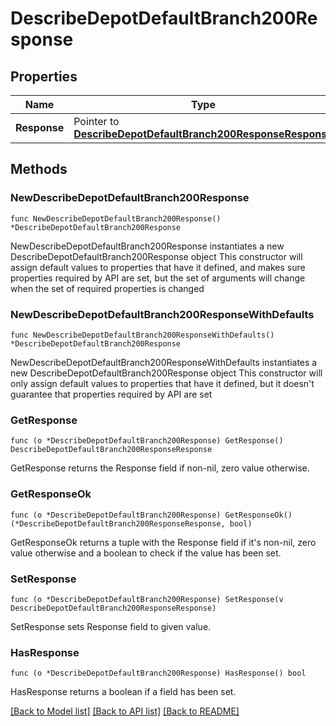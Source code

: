 # DescribeDepotDefaultBranch200Response

## Properties

Name | Type | Description | Notes
------------ | ------------- | ------------- | -------------
**Response** | Pointer to [**DescribeDepotDefaultBranch200ResponseResponse**](DescribeDepotDefaultBranch200ResponseResponse.md) |  | [optional] 

## Methods

### NewDescribeDepotDefaultBranch200Response

`func NewDescribeDepotDefaultBranch200Response() *DescribeDepotDefaultBranch200Response`

NewDescribeDepotDefaultBranch200Response instantiates a new DescribeDepotDefaultBranch200Response object
This constructor will assign default values to properties that have it defined,
and makes sure properties required by API are set, but the set of arguments
will change when the set of required properties is changed

### NewDescribeDepotDefaultBranch200ResponseWithDefaults

`func NewDescribeDepotDefaultBranch200ResponseWithDefaults() *DescribeDepotDefaultBranch200Response`

NewDescribeDepotDefaultBranch200ResponseWithDefaults instantiates a new DescribeDepotDefaultBranch200Response object
This constructor will only assign default values to properties that have it defined,
but it doesn't guarantee that properties required by API are set

### GetResponse

`func (o *DescribeDepotDefaultBranch200Response) GetResponse() DescribeDepotDefaultBranch200ResponseResponse`

GetResponse returns the Response field if non-nil, zero value otherwise.

### GetResponseOk

`func (o *DescribeDepotDefaultBranch200Response) GetResponseOk() (*DescribeDepotDefaultBranch200ResponseResponse, bool)`

GetResponseOk returns a tuple with the Response field if it's non-nil, zero value otherwise
and a boolean to check if the value has been set.

### SetResponse

`func (o *DescribeDepotDefaultBranch200Response) SetResponse(v DescribeDepotDefaultBranch200ResponseResponse)`

SetResponse sets Response field to given value.

### HasResponse

`func (o *DescribeDepotDefaultBranch200Response) HasResponse() bool`

HasResponse returns a boolean if a field has been set.


[[Back to Model list]](../README.md#documentation-for-models) [[Back to API list]](../README.md#documentation-for-api-endpoints) [[Back to README]](../README.md)


